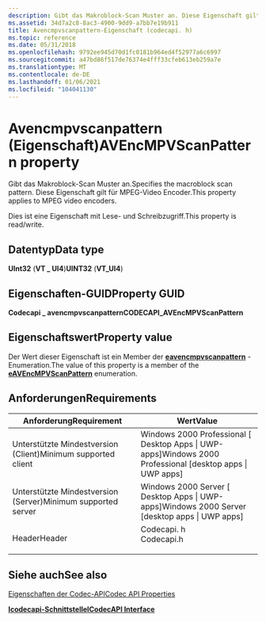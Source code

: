 ```yaml
---
description: Gibt das Makroblock-Scan Muster an. Diese Eigenschaft gilt für MPEG-Video Encoder.
ms.assetid: 34d7a2c8-8ac3-4900-9dd9-a7bb7e19b911
title: Avencmpvscanpattern-Eigenschaft (codecapi. h)
ms.topic: reference
ms.date: 05/31/2018
ms.openlocfilehash: 9792ee945d70d1fc0181b964ed4f52977a6c6997
ms.sourcegitcommit: a47bd86f517de76374e4fff33cfeb613eb259a7e
ms.translationtype: MT
ms.contentlocale: de-DE
ms.lasthandoff: 01/06/2021
ms.locfileid: "104041130"
---
```

# <a name="avencmpvscanpattern-property"></a><span data-ttu-id="40f96-104">Avencmpvscanpattern (Eigenschaft)</span><span class="sxs-lookup"><span data-stu-id="40f96-104">AVEncMPVScanPattern property</span></span>

<span data-ttu-id="40f96-105">Gibt das Makroblock-Scan Muster an.</span><span class="sxs-lookup"><span data-stu-id="40f96-105">Specifies the macroblock scan pattern.</span></span> <span data-ttu-id="40f96-106">Diese Eigenschaft gilt für MPEG-Video Encoder.</span><span class="sxs-lookup"><span data-stu-id="40f96-106">This property applies to MPEG video encoders.</span></span>

<span data-ttu-id="40f96-107">Dies ist eine Eigenschaft mit Lese- und Schreibzugriff.</span><span class="sxs-lookup"><span data-stu-id="40f96-107">This property is read/write.</span></span>

## <a name="data-type"></a><span data-ttu-id="40f96-108">Datentyp</span><span class="sxs-lookup"><span data-stu-id="40f96-108">Data type</span></span>

<span data-ttu-id="40f96-109">**UInt32** (**VT \_ UI4**)</span><span class="sxs-lookup"><span data-stu-id="40f96-109">**UINT32** (**VT\_UI4**)</span></span>

## <a name="property-guid"></a><span data-ttu-id="40f96-110">Eigenschaften-GUID</span><span class="sxs-lookup"><span data-stu-id="40f96-110">Property GUID</span></span>

<span data-ttu-id="40f96-111">**Codecapi \_ avencmpvscanpattern**</span><span class="sxs-lookup"><span data-stu-id="40f96-111">**CODECAPI\_AVEncMPVScanPattern**</span></span>

## <a name="property-value"></a><span data-ttu-id="40f96-112">Eigenschaftswert</span><span class="sxs-lookup"><span data-stu-id="40f96-112">Property value</span></span>

<span data-ttu-id="40f96-113">Der Wert dieser Eigenschaft ist ein Member der [**eavencmpvscanpattern**](/windows/win32/api/codecapi/ne-codecapi-eavencmpvscanpattern) -Enumeration.</span><span class="sxs-lookup"><span data-stu-id="40f96-113">The value of this property is a member of the [**eAVEncMPVScanPattern**](/windows/win32/api/codecapi/ne-codecapi-eavencmpvscanpattern) enumeration.</span></span>

## <a name="requirements"></a><span data-ttu-id="40f96-114">Anforderungen</span><span class="sxs-lookup"><span data-stu-id="40f96-114">Requirements</span></span>



| <span data-ttu-id="40f96-115">Anforderung</span><span class="sxs-lookup"><span data-stu-id="40f96-115">Requirement</span></span> | <span data-ttu-id="40f96-116">Wert</span><span class="sxs-lookup"><span data-stu-id="40f96-116">Value</span></span> |
|-------------------------------------|---------------------------------------------------------------------------------------|
| <span data-ttu-id="40f96-117">Unterstützte Mindestversion (Client)</span><span class="sxs-lookup"><span data-stu-id="40f96-117">Minimum supported client</span></span><br/> | <span data-ttu-id="40f96-118">Windows 2000 Professional \[ Desktop Apps \| UWP-apps\]</span><span class="sxs-lookup"><span data-stu-id="40f96-118">Windows 2000 Professional \[desktop apps \| UWP apps\]</span></span><br/>                     |
| <span data-ttu-id="40f96-119">Unterstützte Mindestversion (Server)</span><span class="sxs-lookup"><span data-stu-id="40f96-119">Minimum supported server</span></span><br/> | <span data-ttu-id="40f96-120">Windows 2000 Server \[ Desktop Apps \| UWP-apps\]</span><span class="sxs-lookup"><span data-stu-id="40f96-120">Windows 2000 Server \[desktop apps \| UWP apps\]</span></span><br/>                           |
| <span data-ttu-id="40f96-121">Header</span><span class="sxs-lookup"><span data-stu-id="40f96-121">Header</span></span><br/>                   | <dl> <span data-ttu-id="40f96-122"><dt>Codecapi. h</dt></span><span class="sxs-lookup"><span data-stu-id="40f96-122"><dt>Codecapi.h</dt></span></span> </dl> |



## <a name="see-also"></a><span data-ttu-id="40f96-123">Siehe auch</span><span class="sxs-lookup"><span data-stu-id="40f96-123">See also</span></span>

<dl> <dt>

[<span data-ttu-id="40f96-124">Eigenschaften der Codec-API</span><span class="sxs-lookup"><span data-stu-id="40f96-124">Codec API Properties</span></span>](codec-api-properties.md)
</dt> <dt>

[<span data-ttu-id="40f96-125">**Icodecapi-Schnittstelle**</span><span class="sxs-lookup"><span data-stu-id="40f96-125">**ICodecAPI Interface**</span></span>](/windows/desktop/api/Strmif/nn-strmif-icodecapi)
</dt> </dl>

 

